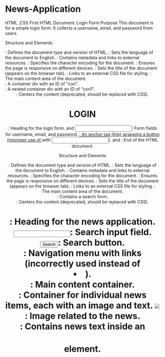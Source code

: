 # News-Application
HTML ,CSS
First HTML Document: Login Form
Purpose
This document is for a simple login form. It collects a username, email, and password from users.

Structure and Elements
<!DOCTYPE html>: Defines the document type and version of HTML.
<html lang="en">: Sets the language of the document to English.
<head>: Contains metadata and links to external resources.
<meta charset="UTF-8">: Specifies the character encoding for the document.
<meta name="viewport" content="width=device-width, initial-scale=1.0">: Ensures the page is responsive on different devices.
<title>Document</title>: Sets the title of the document (appears on the browser tab).
<link rel="stylesheet" href="promo.css">: Links to an external CSS file for styling.
<body id="id">: The main content area of the document.
<div id="con">: A container div with an ID of "con".
<div id="con1">: A nested container div with an ID of "con1".
<center>: Centers the content (deprecated, should be replaced with CSS).
<h1>LOGIN</h1>: Heading for the login form.
<label> and <input>: Form fields for username, email, and password.
<a href="pro.html">: An anchor tag (link) wrapping a button (improper use of <a> with <input>).
</body> and </html>: End of the HTML document.

Structure and Elements
<!DOCTYPE html>: Defines the document type and version of HTML.
<html lang="en">: Sets the language of the document to English.
<head>: Contains metadata and links to external resources.
<meta charset="UTF-8">: Specifies the character encoding for the document.
<meta name="viewport" content="width=device-width, initial-scale=1.0">: Ensures the page is responsive on different devices.
<title>Document</title>: Sets the title of the document (appears on the browser tab).
<link rel="stylesheet" href="pro.css">: Links to an external CSS file for styling.
<body id="d">: The main content area of the document.
<form>: Contains a search form.
<center>: Centers the content (deprecated, should be replaced with CSS).
<h1>: Heading for the news application.
<input type="search">: Search input field.
<button type="submit">Search</button>: Search button.
<nav>: Navigation menu with links (incorrectly used <l> instead of <li>).
<div id="main">: Main content container.
<div id="top1">: Container for individual news items, each with an image and text.
<img src="...">: Image related to the news.
<div>: Contains news text inside an <h4> element.
